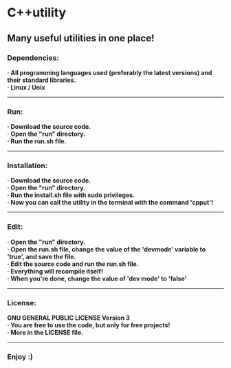 # C++utility
## Many useful utilities in one place!
### Dependencies:
**· All programming languages ​​used (preferably the latest versions) and their standard libraries.\
· Linux / Unix**
***
### Run:
**· Download the source code.\
· Open the "run" directory.\
· Run the run.sh file.**
***
### Installation:
**· Download the source code.\
· Open the "run" directory.\
· Run the install.sh file with sudo privileges.\
· Now you can call the utility in the terminal with the command 'cpput'!**
***
### Edit:
**· Open the "run" directory.\
· Open the run.sh file, change the value of the 'devmode' variable to 'true', and save the file.\
· Edit the source code and run the run.sh file.\
· Everything will recompile itself!\
· When you're done, change the value of 'dev mode' to 'false'**
***
### License:
**GNU GENERAL PUBLIC LICENSE Version 3\
· You are free to use the code, but only for free projects!\
· More in the LICENSE file.**
***
### Enjoy :)
